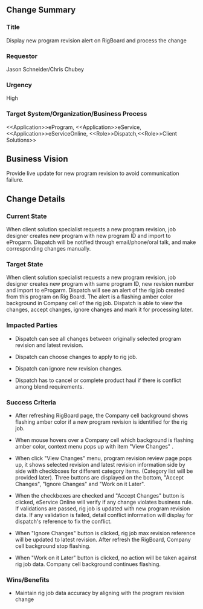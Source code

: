 ## Change Summary

### Title

Display new program revision alert on RigBoard and process the change

### Requestor

Jason Schneider/Chris Chubey

### Urgency

High

### Target System/Organization/Business Process

 <\<Application>>eProgram, <\<Application>>eService,<\<Application>>eServiceOnline, <\<Role>>Dispatch,<\<Role>>Client Solutions>>

## Business Vision

Provide live update for new program revision to avoid communication failure.

## Change Details

### Current State

When client solution specialist requests a new program revision, job designer creates new program with new program ID and import to eProgarm.  Dispatch will be notified through email/phone/oral talk, and make corresponding changes manually.

### Target State

When client solution specialist requests a new program revision, job designer creates new program with same program ID, new revision number and import to eProgarm.  Dispatch will see an alert of the rig job created from this program on Rig Board. The alert is a flashing amber color background in Company cell of the rig job. Dispatch is able to view the changes, accept changes, ignore changes and mark it for processing later.



### Impacted Parties

- Dispatch can see all changes between originally selected program revision and latest revision.

- Dispatch can choose changes to apply to rig job.

- Dispatch can ignore new revision changes.

- Dispatch has to cancel or complete product haul if there is conflict among blend requirements.

  

### Success Criteria

- After refreshing RigBoard page, the Company cell background shows flashing amber color if a new program revision is identified for the rig job.

- When mouse hovers over a Company cell which background is flashing amber color, context menu pops up with item "View Changes" .

- When click "View Changes" menu, program revision review page pops up, it shows selected revision and latest revision information side by side with checkboxes for different category items. (Category list will be provided later). Three buttons are displayed on the bottom, "Accept Changes", "Ignore Changes" and "Work on it Later".

- When the checkboxes are checked and "Accept Changes" button is clicked, eService Online will verify if any change violates business rule. If validations are passed, rig job is updated with new program revision data. If any validation is failed, detail conflict information will display for dispatch's reference to fix the conflict.

- When "Ignore Changes" button is clicked, rig job max revision reference will be updated to latest revision. After refresh the RigBoard, Company cell background stop flashing.

- When "Work on it Later" button is clicked, no action will be taken against rig job data. Company cell background continues flashing.

  

### Wins/Benefits

- Maintain rig job data accuracy by aligning with the program revision change

